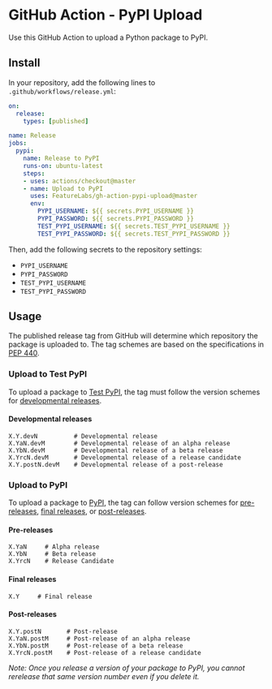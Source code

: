 # GitHub Action - PyPI Upload

Use this GitHub Action to upload a Python package to PyPI.

## Install

In your repository, add the following lines to `.github/workflows/release.yml`:

```yaml
on:
  release:
    types: [published]

name: Release
jobs:
  pypi:
    name: Release to PyPI
    runs-on: ubuntu-latest
    steps:
    - uses: actions/checkout@master
    - name: Upload to PyPI
      uses: FeatureLabs/gh-action-pypi-upload@master
      env:
        PYPI_USERNAME: ${{ secrets.PYPI_USERNAME }}
        PYPI_PASSWORD: ${{ secrets.PYPI_PASSWORD }}
        TEST_PYPI_USERNAME: ${{ secrets.TEST_PYPI_USERNAME }}
        TEST_PYPI_PASSWORD: ${{ secrets.TEST_PYPI_PASSWORD }}
```

Then, add the following secrets to the repository settings:
  - `PYPI_USERNAME`
  - `PYPI_PASSWORD`
  - `TEST_PYPI_USERNAME`
  - `TEST_PYPI_PASSWORD`

## Usage

The published release tag from GitHub will determine which repository the package is uploaded to. The tag schemes are based on the specifications in [PEP 440](https://www.python.org/dev/peps/pep-0440).

### Upload to Test PyPI

To upload a package to [Test PyPI](https://test.pypi.org/), the tag must follow the version schemes for [developmental releases](https://www.python.org/dev/peps/pep-0440/#developmental-releases).

#### Developmental releases

```
X.Y.devN          # Developmental release
X.YaN.devM        # Developmental release of an alpha release
X.YbN.devM        # Developmental release of a beta release
X.YrcN.devM       # Developmental release of a release candidate
X.Y.postN.devM    # Developmental release of a post-release
```

### Upload to PyPI

To upload a package to [PyPI](https://pypi.org/), the tag can follow version schemes for [pre-releases](https://www.python.org/dev/peps/pep-0440/#pre-releases), [final releases](https://www.python.org/dev/peps/pep-0440/#final-releases), or [post-releases](https://www.python.org/dev/peps/pep-0440/#post-releases).

#### Pre-releases

```
X.YaN     # Alpha release
X.YbN     # Beta release
X.YrcN    # Release Candidate
```

#### Final releases

```
X.Y     # Final release
```

#### Post-releases

```
X.Y.postN       # Post-release
X.YaN.postM     # Post-release of an alpha release
X.YbN.postM     # Post-release of a beta release
X.YrcN.postM    # Post-release of a release candidate
```

*Note: Once you release a version of your package to PyPI, you cannot rerelease that same version number even if you delete it.*